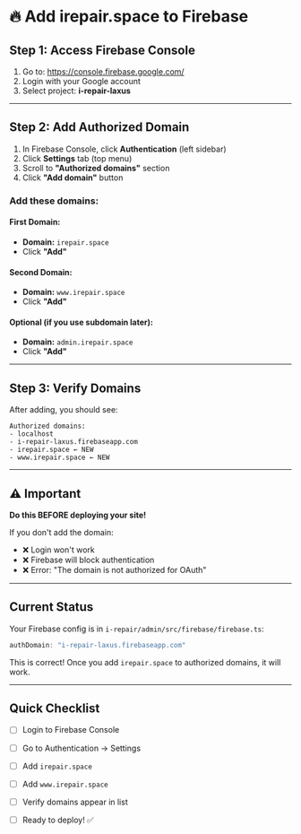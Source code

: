 # 🔥 Add irepair.space to Firebase

## Step 1: Access Firebase Console

1. Go to: https://console.firebase.google.com/
2. Login with your Google account
3. Select project: **i-repair-laxus**

---

## Step 2: Add Authorized Domain

1. In Firebase Console, click **Authentication** (left sidebar)
2. Click **Settings** tab (top menu)
3. Scroll to **"Authorized domains"** section
4. Click **"Add domain"** button

### Add these domains:

#### First Domain:
- **Domain:** `irepair.space`
- Click **"Add"**

#### Second Domain:
- **Domain:** `www.irepair.space`
- Click **"Add"**

#### Optional (if you use subdomain later):
- **Domain:** `admin.irepair.space`
- Click **"Add"**

---

## Step 3: Verify Domains

After adding, you should see:
```
Authorized domains:
- localhost
- i-repair-laxus.firebaseapp.com
- irepair.space ← NEW
- www.irepair.space ← NEW
```

---

## ⚠️ Important

**Do this BEFORE deploying your site!**

If you don't add the domain:
- ❌ Login won't work
- ❌ Firebase will block authentication
- ❌ Error: "The domain is not authorized for OAuth"

---

## Current Status

Your Firebase config is in `i-repair/admin/src/firebase/firebase.ts`:
```typescript
authDomain: "i-repair-laxus.firebaseapp.com"
```

This is correct! Once you add `irepair.space` to authorized domains, it will work.

---

## Quick Checklist

- [ ] Login to Firebase Console
- [ ] Go to Authentication → Settings
- [ ] Add `irepair.space`
- [ ] Add `www.irepair.space`
- [ ] Verify domains appear in list
- [ ] Ready to deploy! ✅





